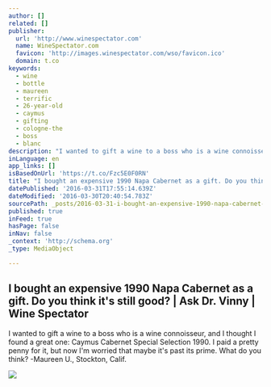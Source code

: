 ```yaml
---
author: []
related: []
publisher:
  url: 'http://www.winespectator.com'
  name: WineSpectator.com
  favicon: 'http://images.winespectator.com/wso/favicon.ico'
  domain: t.co
keywords:
  - wine
  - bottle
  - maureen
  - terrific
  - 26-year-old
  - caymus
  - gifting
  - cologne-the
  - boss
  - blanc
description: "I wanted to gift a wine to a boss who is a wine connoisseur, and I thought I found a great one: Caymus Cabernet Special Selection 1990. I paid a pretty penny for it, but now I'm worried that maybe it's past its prime. What do you think? -Maureen U., Stockton, Calif."
inLanguage: en
app_links: []
isBasedOnUrl: 'https://t.co/Fzc5E0F0RN'
title: "I bought an expensive 1990 Napa Cabernet as a gift. Do you think it's still good? | Ask Dr. Vinny | Wine Spectator"
datePublished: '2016-03-31T17:55:14.639Z'
dateModified: '2016-03-30T20:40:54.783Z'
sourcePath: _posts/2016-03-31-i-bought-an-expensive-1990-napa-cabernet-as-a-gift-do-you-t.md
published: true
inFeed: true
hasPage: false
inNav: false
_context: 'http://schema.org'
_type: MediaObject

---
```

<article style=""><h1>I bought an expensive 1990 Napa Cabernet as a gift. Do you think it's still good? | Ask Dr. Vinny | Wine Spectator</h1><p>I wanted to gift a wine to a boss who is a wine connoisseur, and I thought I found a great one: Caymus Cabernet Special Selection 1990. I paid a pretty penny for it, but now I'm worried that maybe it's past its prime. What do you think? -Maureen U., Stockton, Calif.</p><img src="http://assets.mshanken.com/wso/drVinny.gif" /></article>